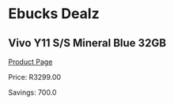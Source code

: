 
# Ebucks Dealz
## Vivo Y11 S/S Mineral Blue 32GB
[Product Page](https://www.ebucks.com/web/shop/productSelected.do?prodId=1066423208&catId=1158501813)

Price: R3299.00

Savings: 700.0


	
